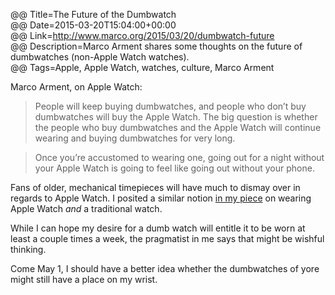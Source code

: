 @@ Title=The Future of the Dumbwatch  
@@ Date=2015-03-20T15:04:00+00:00  
@@ Link=http://www.marco.org/2015/03/20/dumbwatch-future  
@@ Description=Marco Arment shares some thoughts on the future of dumbwatches (non-Apple Watch watches).  
@@ Tags=Apple, Apple Watch, watches, culture, Marco Arment  

Marco Arment, on Apple Watch: 
>People will keep buying dumbwatches, and people who don’t buy dumbwatches will buy the Apple Watch. The big question is whether the people who buy dumbwatches and the Apple Watch will continue wearing and buying dumbwatches for very long.

>Once you’re accustomed to wearing one, going out for a night without your Apple Watch is going to feel like going out without your phone.

Fans of older, mechanical timepieces will have much to dismay over in regards to Apple Watch. I posited a similar notion [in my piece][theoveranalyzed] on wearing Apple Watch *and* a traditional watch. 

While I can hope my desire for a dumb watch will entitle it to be worn at least a couple times a week, the pragmatist in me says that might be wishful thinking. 

Come May 1, I should have a better idea whether the dumbwatches of yore might still have a place on my wrist.

[theoveranalyzed]: http://www.theoveranalyzed.net/2015/3/10/wearing-two-watches